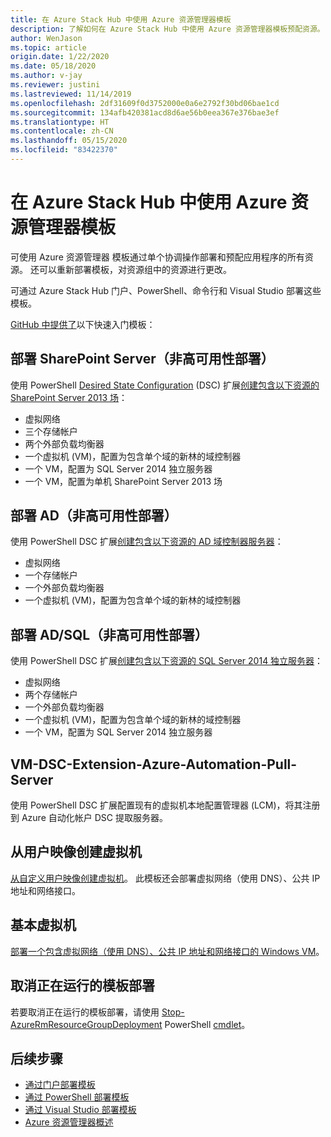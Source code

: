 ```yaml
---
title: 在 Azure Stack Hub 中使用 Azure 资源管理器模板
description: 了解如何在 Azure Stack Hub 中使用 Azure 资源管理器模板预配资源。
author: WenJason
ms.topic: article
origin.date: 1/22/2020
ms.date: 05/18/2020
ms.author: v-jay
ms.reviewer: justini
ms.lastreviewed: 11/14/2019
ms.openlocfilehash: 2df31609f0d3752000e0a6e2792f30bd06bae1cd
ms.sourcegitcommit: 134afb420381acd8d6ae56b0eea367e376bae3ef
ms.translationtype: HT
ms.contentlocale: zh-CN
ms.lasthandoff: 05/15/2020
ms.locfileid: "83422370"
---
```

# <a name="use-azure-resource-manager-templates-in-azure-stack-hub"></a>在 Azure Stack Hub 中使用 Azure 资源管理器模板

可使用 Azure 资源管理器 模板通过单个协调操作部署和预配应用程序的所有资源。 还可以重新部署模板，对资源组中的资源进行更改。

可通过 Azure Stack Hub 门户、PowerShell、命令行和 Visual Studio 部署这些模板。

[GitHub 中提供了](https://aka.ms/azurestackgithub)以下快速入门模板：

## <a name="deploy-sharepoint-server-non-high-availability-deployment"></a>部署 SharePoint Server（非高可用性部署）

使用 PowerShell [Desired State Configuration](https://docs.microsoft.com/powershell/scripting/dsc/overview/overview) (DSC) 扩展[创建包含以下资源的 SharePoint Server 2013 场](https://github.com/Azure/AzureStack-QuickStart-Templates/tree/master/sharepoint-2013-non-ha)：

* 虚拟网络
* 三个存储帐户
* 两个外部负载均衡器
* 一个虚拟机 (VM)，配置为包含单个域的新林的域控制器
* 一个 VM，配置为 SQL Server 2014 独立服务器
* 一个 VM，配置为单机 SharePoint Server 2013 场

## <a name="deploy-ad-non-high-availability-deployment"></a>部署 AD（非高可用性部署）

使用 PowerShell DSC 扩展[创建包含以下资源的 AD 域控制器服务器](https://github.com/Azure/AzureStack-QuickStart-Templates/tree/master/ad-non-ha)：

* 虚拟网络
* 一个存储帐户
* 一个外部负载均衡器
* 一个虚拟机 (VM)，配置为包含单个域的新林的域控制器

## <a name="deploy-adsql-non-high-availability-deployment"></a>部署 AD/SQL（非高可用性部署）

使用 PowerShell DSC 扩展[创建包含以下资源的 SQL Server 2014 独立服务器](https://github.com/Azure/AzureStack-QuickStart-Templates/tree/master/sql-2014-non-ha)：

* 虚拟网络
* 两个存储帐户
* 一个外部负载均衡器
* 一个虚拟机 (VM)，配置为包含单个域的新林的域控制器
* 一个 VM，配置为 SQL Server 2014 独立服务器

## <a name="vm-dsc-extension-azure-automation-pull-server"></a>VM-DSC-Extension-Azure-Automation-Pull-Server

使用 PowerShell DSC 扩展配置现有的虚拟机本地配置管理器 (LCM)，将其注册到 Azure 自动化帐户 DSC 提取服务器。

## <a name="create-a-virtual-machine-from-a-user-image"></a>从用户映像创建虚拟机

[从自定义用户映像创建虚拟机](https://github.com/Azure/AzureStack-QuickStart-Templates/tree/master/101-vm-create-from-customimage)。 此模板还会部署虚拟网络（使用 DNS）、公共 IP 地址和网络接口。

## <a name="basic-virtual-machine"></a>基本虚拟机

[部署一个包含虚拟网络（使用 DNS）、公共 IP 地址和网络接口的 Windows VM](https://aka.ms/aa6zdzx)。

## <a name="cancel-a-running-template-deployment"></a>取消正在运行的模板部署

若要取消正在运行的模板部署，请使用 [Stop-AzureRmResourceGroupDeployment](https://docs.microsoft.com/powershell/module/azurerm.resources/stop-azurermresourcegroupdeployment) PowerShell [cmdlet](https://docs.microsoft.com/powershell/scripting/developer/cmdlet/cmdlet-overview)。

## <a name="next-steps"></a>后续步骤

* [通过门户部署模板](azure-stack-deploy-template-portal.md)
* [通过 PowerShell 部署模板](azure-stack-deploy-template-powershell.md)
* [通过 Visual Studio 部署模板](azure-stack-deploy-template-visual-studio.md)
* [Azure 资源管理器概述](/azure-resource-manager/resource-group-overview)
